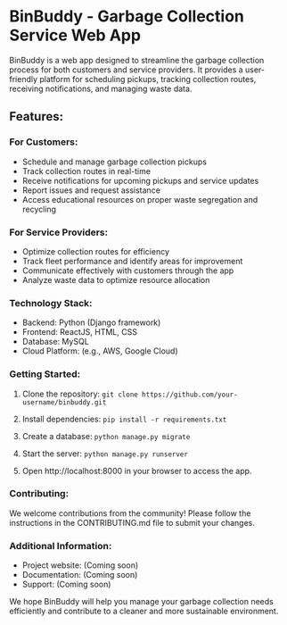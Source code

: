 # BinBuddy - Garbage Collection Service Web App

BinBuddy is a web app designed to streamline the garbage collection process for both customers and service providers. It provides a user-friendly platform for scheduling pickups, tracking collection routes, receiving notifications, and managing waste data.

## Features:

### For Customers:

- Schedule and manage garbage collection pickups
- Track collection routes in real-time
- Receive notifications for upcoming pickups and service updates
- Report issues and request assistance
- Access educational resources on proper waste segregation and recycling

### For Service Providers:

- Optimize collection routes for efficiency
- Track fleet performance and identify areas for improvement
- Communicate effectively with customers through the app
- Analyze waste data to optimize resource allocation

### Technology Stack:

- Backend: Python (Django framework)
- Frontend: ReactJS, HTML, CSS
- Database: MySQL
- Cloud Platform: (e.g., AWS, Google Cloud)

### Getting Started:

1. Clone the repository:
   `git clone https://github.com/your-username/binbuddy.git`

2. Install dependencies:
   `pip install -r requirements.txt`

3. Create a database:
   `python manage.py migrate`

4. Start the server:
   `python manage.py runserver`

5. Open http://localhost:8000 in your browser to access the app.

### Contributing:

We welcome contributions from the community! Please follow the instructions in the CONTRIBUTING.md file to submit your changes.

### Additional Information:

- Project website: (Coming soon)
- Documentation: (Coming soon)
- Support: (Coming soon)

We hope BinBuddy will help you manage your garbage collection needs efficiently and contribute to a cleaner and more sustainable environment.
